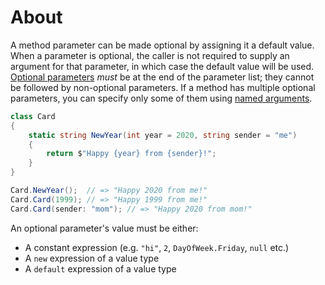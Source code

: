 # About

A method parameter can be made optional by assigning it a default value. When a parameter is optional, the caller is not required to supply an argument for that parameter, in which case the default value will be used. [Optional parameters][optional-arguments] _must_ be at the end of the parameter list; they cannot be followed by non-optional parameters. If a method has multiple optional parameters, you can specify only some of them using [named arguments][named-arguments].

```csharp
class Card
{
    static string NewYear(int year = 2020, string sender = "me")
    {
        return $"Happy {year} from {sender}!";
    }
}

Card.NewYear();  // => "Happy 2020 from me!"
Card.Card(1999); // => "Happy 1999 from me!"
Card.Card(sender: "mom"); // => "Happy 2020 from mom!"
```

An optional parameter's value must be either:

- A constant expression (e.g. `"hi"`, `2`, `DayOfWeek.Friday`, `null` etc.)
- A `new` expression of a value type
- A `default` expression of a value type

[optional-arguments]: https://docs.microsoft.com/en-us/dotnet/csharp/programming-guide/classes-and-structs/named-and-optional-arguments#optional-arguments
[named-arguments]: https://docs.microsoft.com/en-us/dotnet/csharp/programming-guide/classes-and-structs/named-and-optional-arguments#named-arguments
